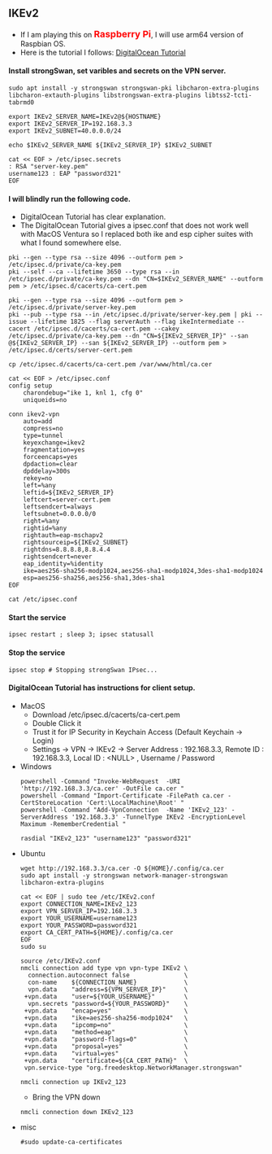 ## IKEv2
* If I am playing this on <b style="color: red; font-size: large"> Raspberry Pi</b>, I will use arm64 version of Raspbian OS.
* Here is the tutorial I follows: [DigitalOcean Tutorial](https://www.digitalocean.com/community/tutorials/how-to-set-up-an-ikev2-vpn-server-with-strongswan-on-ubuntu-22-04) 
#### Install strongSwan, set varibles and secrets on the VPN server.
```
sudo apt install -y strongswan strongswan-pki libcharon-extra-plugins libcharon-extauth-plugins libstrongswan-extra-plugins libtss2-tcti-tabrmd0 

export IKEv2_SERVER_NAME=IKEv2@${HOSTNAME}
export IKEv2_SERVER_IP=192.168.3.3
export IKEv2_SUBNET=40.0.0.0/24

echo $IKEv2_SERVER_NAME ${IKEv2_SERVER_IP} $IKEv2_SUBNET

cat << EOF > /etc/ipsec.secrets
: RSA "server-key.pem"
username123 : EAP "password321"
EOF
```
#### I will blindly run the following code. 
* DigitalOcean Tutorial has clear explanation.
* The DigitalOcean Tutorial gives a ipsec.conf that does not work well with MacOS Ventura so I replaced both ike and esp cipher suites with what I found somewhere else.
```
pki --gen --type rsa --size 4096 --outform pem > /etc/ipsec.d/private/ca-key.pem 
pki --self --ca --lifetime 3650 --type rsa --in  /etc/ipsec.d/private/ca-key.pem --dn "CN=$IKEv2_SERVER_NAME" --outform pem > /etc/ipsec.d/cacerts/ca-cert.pem

pki --gen --type rsa --size 4096 --outform pem > /etc/ipsec.d/private/server-key.pem
pki --pub --type rsa --in /etc/ipsec.d/private/server-key.pem | pki --issue --lifetime 1825 --flag serverAuth --flag ikeIntermediate --cacert /etc/ipsec.d/cacerts/ca-cert.pem --cakey /etc/ipsec.d/private/ca-key.pem --dn "CN=${IKEv2_SERVER_IP}" --san @${IKEv2_SERVER_IP} --san ${IKEv2_SERVER_IP} --outform pem > /etc/ipsec.d/certs/server-cert.pem

cp /etc/ipsec.d/cacerts/ca-cert.pem /var/www/html/ca.cer

cat << EOF > /etc/ipsec.conf
config setup
    charondebug="ike 1, knl 1, cfg 0"
    uniqueids=no

conn ikev2-vpn
    auto=add
    compress=no
    type=tunnel
    keyexchange=ikev2
    fragmentation=yes
    forceencaps=yes 
    dpdaction=clear
    dpddelay=300s
    rekey=no 
    left=%any
    leftid=${IKEv2_SERVER_IP}
    leftcert=server-cert.pem
    leftsendcert=always
    leftsubnet=0.0.0.0/0 
    right=%any
    rightid=%any
    rightauth=eap-mschapv2
    rightsourceip=${IKEv2_SUBNET}
    rightdns=8.8.8.8,8.8.4.4
    rightsendcert=never 
    eap_identity=%identity 
    ike=aes256-sha256-modp1024,aes256-sha1-modp1024,3des-sha1-modp1024
    esp=aes256-sha256,aes256-sha1,3des-sha1
EOF

cat /etc/ipsec.conf
```
#### Start the service 
```
ipsec restart ; sleep 3; ipsec statusall
```
#### Stop the service
```
ipsec stop # Stopping strongSwan IPsec...
```
#### DigitalOcean Tutorial has instructions for client setup.
* MacOS
  * Download /etc/ipsec.d/cacerts/ca-cert.pem
  * Double Click it 
  * Trust it for IP Security in Keychain Access (Default Keychain -> Login)
  * Settings -> VPN -> IKEv2 -> Server Address : 192.168.3.3, Remote ID : 192.168.3.3, Local ID : \<NULL\> , Username / Password
* Windows
  ``` 
  powershell -Command "Invoke-WebRequest  -URI 'http://192.168.3.3/ca.cer' -OutFile ca.cer "
  powershell -Command "Import-Certificate -FilePath ca.cer -CertStoreLocation 'Cert:\LocalMachine\Root' "
  powershell -Command "Add-VpnConnection  -Name 'IKEv2_123' -ServerAddress '192.168.3.3' -TunnelType IKEv2 -EncryptionLevel Maximum -RememberCredential "
  
  rasdial "IKEv2_123" "username123" "password321"
  ```
* Ubuntu
  ```
  wget http://192.168.3.3/ca.cer -O ${HOME}/.config/ca.cer
  sudo apt install -y strongswan network-manager-strongswan libcharon-extra-plugins

  cat << EOF | sudo tee /etc/IKEv2.conf
  export CONNECTION_NAME=IKEv2_123
  export VPN_SERVER_IP=192.168.3.3
  export YOUR_USERNAME=username123
  export YOUR_PASSWORD=password321
  export CA_CERT_PATH=${HOME}/.config/ca.cer
  EOF
  sudo su

  source /etc/IKEv2.conf
  nmcli connection add type vpn vpn-type IKEv2 \
    connection.autoconnect false               \
    con-name    ${CONNECTION_NAME}             \
    vpn.data    "address=${VPN_SERVER_IP}"     \
   +vpn.data    "user=${YOUR_USERNAME}"        \
    vpn.secrets "password=${YOUR_PASSWORD}"    \
   +vpn.data    "encap=yes"                    \
   +vpn.data    "ike=aes256-sha256-modp1024"   \
   +vpn.data    "ipcomp=no"                    \
   +vpn.data    "method=eap"                   \
   +vpn.data    "password-flags=0"             \
   +vpn.data    "proposal=yes"                 \
   +vpn.data    "virtual=yes"                  \
   +vpn.data    "certificate=${CA_CERT_PATH}"  \
   vpn.service-type "org.freedesktop.NetworkManager.strongswan"
 
  nmcli connection up IKEv2_123
  ```
  * Bring the VPN down
  ```
  nmcli connection down IKEv2_123
  ```  
* misc
  ```
  #sudo update-ca-certificates 
  ```